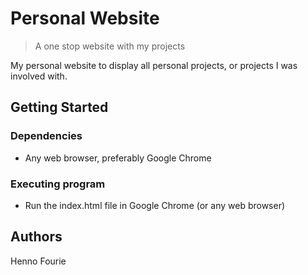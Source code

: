 # Personal Website
> A one stop website with my projects

My personal website to display all personal projects, or projects I was involved with.

## Getting Started

### Dependencies
* Any web browser, preferably Google Chrome

### Executing program
* Run the index.html file in Google Chrome (or any web browser)

## Authors
Henno Fourie
